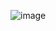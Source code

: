 ![image](https://github.com/Akashpandey1507/Marketing-Team-in-Food-beverage-with-PySpark/assets/124170332/9bd162da-8e18-437e-a8f6-9a25d06b7de4)
